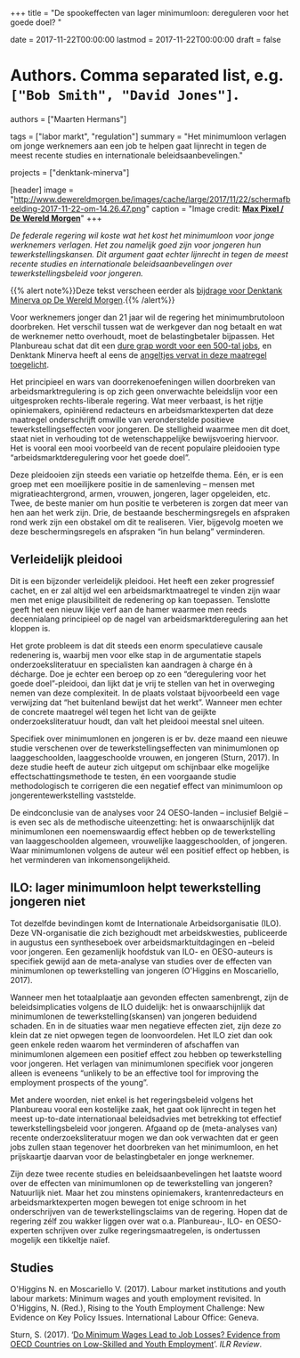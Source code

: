+++
title = "De spookeffecten van lager minimumloon: dereguleren voor het goede doel? "

date = 2017-11-22T00:00:00
lastmod = 2017-11-22T00:00:00
draft = false

# Authors. Comma separated list, e.g. `["Bob Smith", "David Jones"]`.
authors = ["Maarten Hermans"]

tags = ["labor markt", "regulation"]
summary = "Het minimumloon verlagen om jonge werknemers aan een job te helpen gaat lijnrecht in tegen de meest recente studies en internationale beleidsaanbevelingen."

projects = ["denktank-minerva"]

[header]
image = "http://www.dewereldmorgen.be/images/cache/large/2017/11/22/schermafbeelding-2017-11-22-om-14.26.47.png"
caption = "Image credit: [**Max Pixel / De Wereld Morgen**](http://dewereldmorgen.be/)"
+++

*De federale regering wil koste wat het kost het minimumloon voor jonge werknemers verlagen. Het zou namelijk goed zijn voor jongeren hun tewerkstellingskansen. Dit argument gaat echter lijnrecht in tegen de meest recente studies en internationale beleidsaanbevelingen over tewerkstellingsbeleid voor jongeren.*

{{% alert note%}}Deze tekst verscheen eerder als [bijdrage voor Denktank Minerva op De Wereld Morgen](http://www.dewereldmorgen.be/artikel/2017/11/22/de-spookeffecten-van-lager-minimumloon-dereguleren-voor-het-goede-doel).{{% /alert%}}

Voor werknemers jonger dan 21 jaar wil de regering het minimumbrutoloon doorbreken. Het verschil tussen wat de werkgever dan nog betaalt en wat de werknemer netto overhoudt, moet de belastingbetaler bijpassen. Het Planbureau schat dat dit een [dure grap wordt voor een 500-tal jobs](https://www.demorgen.be/politiek/minimumloon-voor-jongeren-minder-jobs-meer-kosten-b1523f0c/), en Denktank Minerva heeft al eens de [angeltjes vervat in deze maatregel toegelicht](http://www.knack.be/nieuws/belgie/5-kanttekeningen-bij-de-verlaging-van-de-minimumlonen-voor-jongeren/article-opinion-878869.html).

Het principieel en wars van doorrekenoefeningen willen doorbreken van arbeidsmarktregulering is op zich geen onverwachte beleidslijn voor een uitgesproken rechts-liberale regering. Wat meer verbaast, is het rijtje opiniemakers, opiniërend redacteurs en arbeidsmarktexperten dat deze maatregel onderschrijft omwille van veronderstelde positieve tewerkstellingseffecten voor jongeren. De stelligheid waarmee men dit doet, staat niet in verhouding tot de wetenschappelijke bewijsvoering hiervoor. Het is vooral een mooi voorbeeld van de recent populaire pleidooien type “arbeidsmarktderegulering voor het goede doel”.

Deze pleidooien zijn steeds een variatie op hetzelfde thema. Eén, er is een groep met een moeilijkere positie in de samenleving – mensen met migratieachtergrond, armen, vrouwen, jongeren, lager opgeleiden, etc. Twee, de beste manier om hun positie te verbeteren is zorgen dat meer van hen aan het werk zijn. Drie, de bestaande beschermingsregels en afspraken rond werk zijn een obstakel om dit te realiseren. Vier, bijgevolg moeten we deze beschermingsregels en afspraken “in hun belang” verminderen.

## Verleidelijk pleidooi

Dit is een bijzonder verleidelijk pleidooi. Het heeft een zeker progressief cachet, en er zal altijd wel een arbeidsmarktmaatregel te vinden zijn waar men met enige plausibiliteit de redenering op kan toepassen. Tenslotte geeft het een nieuw likje verf aan de hamer waarmee men reeds decennialang principieel op de nagel van arbeidsmarktderegulering aan het kloppen is.

Het grote probleem is dat dit steeds een enorm speculatieve causale redenering is, waarbij men voor elke stap in de argumentatie stapels onderzoeksliteratuur en specialisten kan aandragen à charge én à décharge. Doe je echter een beroep op zo een “deregulering voor het goede doel”-pleidooi, dan lijkt dat je vrij te stellen van het in overweging nemen van deze complexiteit. In de plaats volstaat bijvoorbeeld een vage verwijzing dat “het buitenland bewijst dat het werkt”. Wanneer men echter de concrete maatregel wél tegen het licht van de geijkte onderzoeksliteratuur houdt, dan valt het pleidooi meestal snel uiteen.

Specifiek over minimumlonen en jongeren is er bv. deze maand een nieuwe studie verschenen over de tewerkstellingseffecten van minimumlonen op laaggeschoolden, laaggeschoolde vrouwen, en jongeren (Sturn, 2017). In deze studie heeft de auteur zich uitgeput om schijnbaar elke mogelijke effectschattingsmethode te testen, én een voorgaande studie methodologisch te corrigeren die een negatief effect van minimumloon op jongerentewerkstelling vaststelde.

De eindconclusie van de analyses voor 24 OESO-landen – inclusief België – is even sec als de methodische uiteenzetting: het is onwaarschijnlijk dat minimumlonen een noemenswaardig effect hebben op de tewerkstelling van laaggeschoolden algemeen, vrouwelijke laaggeschoolden, of jongeren. Waar minimumlonen volgens de auteur wél een positief effect op hebben, is het verminderen van inkomensongelijkheid.

## ILO: lager minimumloon helpt tewerkstelling jongeren niet

Tot dezelfde bevindingen komt de Internationale Arbeidsorganisatie (ILO). Deze VN-organisatie die zich bezighoudt met arbeidskwesties, publiceerde in augustus een syntheseboek over arbeidsmarktuitdagingen en –beleid voor jongeren. Een gezamenlijk hoofdstuk van ILO- en OESO-auteurs is specifiek gewijd aan de meta-analyse van studies over de effecten van minimumlonen op tewerkstelling van jongeren (O'Higgins en Moscariello, 2017).

Wanneer men het totaalplaatje aan gevonden effecten samenbrengt, zijn de beleidsimplicaties volgens de ILO duidelijk: het is onwaarschijnlijk dat minimumlonen de tewerkstelling(skansen) van jongeren beduidend schaden. En in de situaties waar men negatieve effecten ziet, zijn deze zo klein dat ze niet opwegen tegen de loonvoordelen. Het ILO ziet dan ook geen enkele reden waarom het verminderen of afschaffen van minimumlonen algemeen een positief effect zou hebben op tewerkstelling voor jongeren. Het verlagen van minimumlonen specifiek voor jongeren alleen is eveneens “unlikely to be an effective tool for improving the employment prospects of the young”.

Met andere woorden, niet enkel is het regeringsbeleid volgens het Planbureau vooral een kostelijke zaak, het gaat ook lijnrecht in tegen het meest up-to-date internationaal beleidsadvies met betrekking tot effectief tewerkstellingsbeleid voor jongeren. Afgaand op de (meta-analyses van) recente onderzoeksliteratuur mogen we dan ook verwachten dat er geen jobs zullen staan tegenover het doorbreken van het minimumloon, en het prijskaartje daarvan voor de belastingbetaler en jonge werknemer.

Zijn deze twee recente studies en beleidsaanbevelingen het laatste woord over de effecten van minimumlonen op de tewerkstelling van jongeren? Natuurlijk niet. Maar het zou minstens opiniemakers, krantenredacteurs en arbeidsmarktexperten mogen bewegen tot enige schroom in het onderschrijven van de tewerkstellingsclaims van de regering. Hopen dat de regering zélf zou wakker liggen over wat o.a. Planbureau-, ILO- en OESO-experten schrijven over zulke regeringsmaatregelen, is ondertussen mogelijk een tikkeltje naïef.
 
## Studies

O'Higgins N. en Moscariello V. (2017). Labour market institutions and youth labour markets: Minimum wages and youth employment revisited. In O'Higgins, N. (Red.), Rising to the Youth Employment Challenge: New Evidence on Key Policy Issues. International Labour Office: Geneva.

Sturn, S. (2017). ‘[Do Minimum Wages Lead to Job Losses? Evidence from OECD Countries on Low-Skilled and Youth Employment](https://doi.org/10.1177/0019793917741259)’. *ILR Review*.
